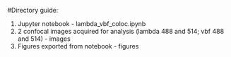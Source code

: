 #Directory guide:

1) Jupyter notebook - lambda_vbf_coloc.ipynb
2) 2 confocal images acquired for analysis (lambda 488 and 514; vbf 488 and 514) - images
3) Figures exported from notebook - figures

